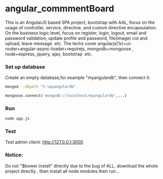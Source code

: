 # angular_commmentBoard
This is an AngularJS based SPA project, bootstrap with AAL, focus on the usage of controller, service, directive, and custom directive encapsulation. On the business logic level, focus on register, login, logout, email and password validation, update profile and password, file(image) cut and upload, leave message .etc. The techs cover angularjs(1x)+ui-router+angular-async-loader+requirejs, mongodb+mongoose , node+express, jquery, ajax, bootstrap .etc.

### Set up database

Create an empty database,for example "myangulardb", then connect it:

```bash
mongod --dbpath "C:\myangulardb"

```

```bash
mongoose.connect('mongodb://localhost/myangulardb',...)
```

### Run

```bash
node app.js

```

### Test

Test admin client: http://127.0.0.1:3000

### Notice:

Do not "$bower install" directly due to the bug of ALL, download the whole project directly , then install all node modules.then run... 

